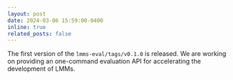 ```yaml
---
layout: post
date: 2024-03-06 15:59:00-0400
inline: true
related_posts: false
---
```


The first version of the `lmms-eval/tags/v0.1.0` is released. We are working on providing an one-command evaluation API for accelerating the development of LMMs.